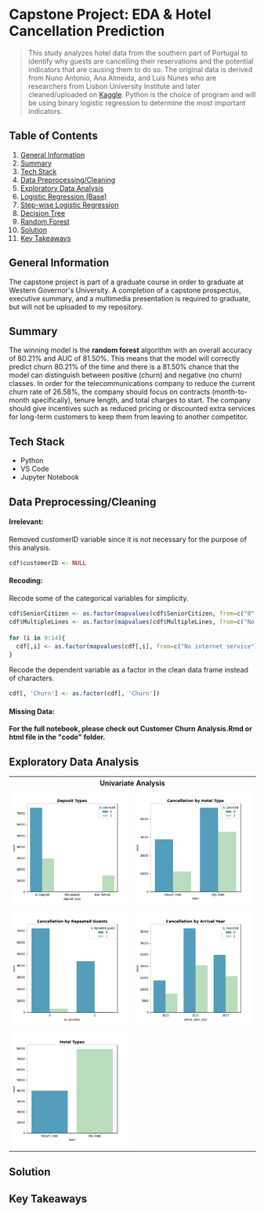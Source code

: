 # Capstone Project: EDA &amp; Hotel Cancellation Prediction
> This study analyzes hotel data from the southern part of Portugal to identify why guests are cancelling their reservations and the potential indicators that are causing them to do so. The original data is derived from Nuno Antonio, Ana Almeida, and Luis Nunes who are researchers from Lisbon University Institute and later cleaned/uploaded on [Kaggle](https://www.kaggle.com/jessemostipak/hotel-booking-demand). Python is the choice of program and will be using binary logistic regression to determine the most important indicators.

Table of Contents
---
1. [General Information](#general-information)
2. [Summary](#summary)
3. [Tech Stack](#tech-stack)
4. [Data Preprocessing/Cleaning](#data-preprocessingcleaning)
5. [Exploratory Data Analysis](#exploratory-data-analysis)
6. [Logistic Regression (Base)](#logistic-regression)
7. [Step-wise Logistic Regression](#step-wise-logistic-regression)
8. [Decision Tree](#decision-tree)
9. [Random Forest](#random-forest)
10. [Solution](#solution)
11. [Key Takeaways](#key-takeaways)

<a name="https://github.com/sangtvo/Customer-Churn-Analysis#general-information"/>
<a name="https://github.com/sangtvo/Customer-Churn-Analysis#summary"/>
<a name="https://github.com/sangtvo/Customer-Churn-Analysis#tech-stack"/>
<a name="https://github.com/sangtvo/Customer-Churn-Analysis#data-preprocessingcleaning"/>
<a name="https://github.com/sangtvo/Customer-Churn-Analysis#exploratory-data-analysis"/>
<a name="https://github.com/sangtvo/Customer-Churn-Analysis#logistic-regression"/>
<a name="https://github.com/sangtvo/Customer-Churn-Analysis#step-wise-logistic-regression"/>
<a name="https://github.com/sangtvo/Customer-Churn-Analysis#decision-tree"/>
<a name="https://github.com/sangtvo/Customer-Churn-Analysis#random-forest"/>
<a name="https://github.com/sangtvo/Customer-Churn-Analysis#solution"/>
<a name="https://github.com/sangtvo/Customer-Churn-Analysis#key-takeaways"/>

General Information
---
The capstone project is part of a graduate course in order to graduate at Western Governor's University. A completion of a capstone prospectus, executive summary, and a multimedia presentation is required to graduate, but will not be uploaded to my repository. 


Summary
---
The winning model is the **random forest** algorithm with an overall accuracy of 80.21% and AUC of 81.50%. This means that the model will correctly predict churn 80.21% of the time and there is a 81.50% chance that the model can distinguish between positive (churn) and negative (no churn) classes. In order for the telecommunications company to reduce the current churn rate of 26.58%, the company should focus on contracts (month-to-month specifically), tenure length, and total charges to start. The company should give incentives such as reduced pricing or discounted extra services for long-term customers to keep them from leaving to another competitor. 

Tech Stack
---
* Python
* VS Code
* Jupyter Notebook

Data Preprocessing/Cleaning
---
#### Irrelevant:
Removed customerID variable since it is not necessary for the purpose of this analysis.
```r
cdf$customerID <- NULL
```

#### Recoding: 
Recode some of the categorical variables for simplicity.
```r
cdf$SeniorCitizen <- as.factor(mapvalues(cdf$SeniorCitizen, from=c("0","1"), to=c("No", "Yes")))
cdf$MultipleLines <- as.factor(mapvalues(cdf$MultipleLines, from=c("No phone service"), to=c("No")))

for (i in 9:14){
  cdf[,i] <- as.factor(mapvalues(cdf[,i], from=c("No internet service"), to=c("No")))
}
```

Recode the dependent variable as a factor in the clean data frame instead of characters.
```r
cdf[, 'Churn'] <- as.factor(cdf[, 'Churn'])
```

#### Missing Data:


**For the full notebook, please check out Customer Churn Analysis.Rmd or html file in the "code" folder.**

Exploratory Data Analysis
---
<table>
  <tr><th colspan=2>Univariate Analysis</th></tr>
  <tr><td><img src="https://github.com/sangtvo/EDA-and-Hotel-Cancellation-Prediction/blob/main/images/c_deposit_type.png?raw=true"> </td>
  <td><img src="https://github.com/sangtvo/EDA-and-Hotel-Cancellation-Prediction/blob/main/images/c_hoteltype.png?raw=true"> </td></tr>
  <tr><td> <img src="https://github.com/sangtvo/EDA-and-Hotel-Cancellation-Prediction/blob/main/images/c_repeatedguests.png?raw=true"> </td><td> <img src="https://github.com/sangtvo/EDA-and-Hotel-Cancellation-Prediction/blob/main/images/c_year.png?raw=true"> </td></tr>
  <tr><td> <img src="https://github.com/sangtvo/EDA-and-Hotel-Cancellation-Prediction/blob/main/images/hotel_type.png?raw=true"> </td><td> </td></tr>


</table>


Solution
---
 

Key Takeaways
---

